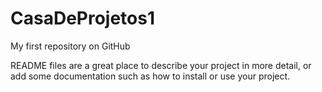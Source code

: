 CasaDeProjetos1
===============

My first repository on GitHub

README files are a great place to describe your project in more detail, or add some documentation such as how to install or use your project.

